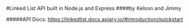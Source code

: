 #Linked List API built in Node.js and Express
####by Kelson and Jimmy

#####API Docs: https://linkedlist.docs.apiary.io/#introduction/quickstart
